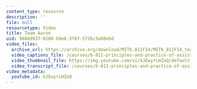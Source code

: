 ```yaml
---
content_type: resource
description: ''
file: null
resourcetype: Video
title: Team Aaron
uid: 960dd937-6200-b9e6-3f67-5726c3a80ebd
video_files:
  archive_url: https://archive.org/download/MIT6.811F14/MIT6_811F14_team_aaron_300k.mp4
  video_captions_file: /courses/6-811-principles-and-practice-of-assistive-technology-fall-2014/3a93b71b38735ad8abaed3a711a53835_kJEwyrLHZoQ.vtt
  video_thumbnail_file: https://img.youtube.com/vi/kJEwyrLHZoQ/default.jpg
  video_transcript_file: /courses/6-811-principles-and-practice-of-assistive-technology-fall-2014/07189dece3d885e739df9b4785215b29_kJEwyrLHZoQ.pdf
video_metadata:
  youtube_id: kJEwyrLHZoQ
---
```

